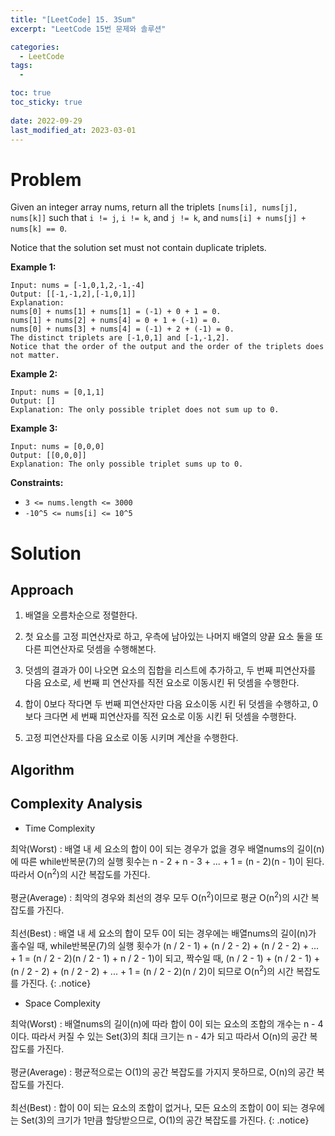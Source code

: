 ```yaml
---
title: "[LeetCode] 15. 3Sum"
excerpt: "LeetCode 15번 문제와 솔루션"

categories:
  - LeetCode
tags:
  - 

toc: true
toc_sticky: true
 
date: 2022-09-29
last_modified_at: 2023-03-01
---
```

# **Problem**
Given an integer array nums, return all the triplets `[nums[i], nums[j], nums[k]]` such that `i != j`, `i != k`, and `j != k`, and `nums[i] + nums[j] + nums[k] == 0`.

Notice that the solution set must not contain duplicate triplets.

**Example 1:**
```
Input: nums = [-1,0,1,2,-1,-4]
Output: [[-1,-1,2],[-1,0,1]]
Explanation: 
nums[0] + nums[1] + nums[1] = (-1) + 0 + 1 = 0.
nums[1] + nums[2] + nums[4] = 0 + 1 + (-1) = 0.
nums[0] + nums[3] + nums[4] = (-1) + 2 + (-1) = 0.
The distinct triplets are [-1,0,1] and [-1,-1,2].
Notice that the order of the output and the order of the triplets does not matter.
```
**Example 2:**
```
Input: nums = [0,1,1]
Output: []
Explanation: The only possible triplet does not sum up to 0.
```
**Example 3:**
```
Input: nums = [0,0,0]
Output: [[0,0,0]]
Explanation: The only possible triplet sums up to 0.
```
**Constraints:**
- `3 <= nums.length <= 3000`
- `-10^5 <= nums[i] <= 10^5`

# **Solution**
## **Approach**
1. 배열을 오름차순으로 정렬한다.

2. 첫 요소를 고정 피연산자로 하고, 우측에 남아있는 나머지 배열의 양끝 요소 둘을 또 다른 피연산자로 덧셈을 수행해본다.

3. 덧셈의 결과가 0이 나오면 요소의 집합을 리스트에 추가하고, 두 번째 피연산자를 다음 요소로, 세 번째 피 연산자를 직전 요소로 이동시킨 뒤 덧셈을 수행한다. 

4. 합이 0보다 작다면 두 번째 피연산자만 다음 요소이동 시킨 뒤 덧셈을 수행하고, 0보다 크다면 세 번째 피연산자를 직전 요소로 이동 시킨 뒤 덧셈을 수행한다.

5. 고정 피연산자를 다음 요소로 이동 시키며 계산을 수행한다.

## **Algorithm**
<script src="https://gist.github.com/andpact/2a3d395a1ab52fd9b5d93c5be7d602aa.js"></script>

## **Complexity Analysis**
- Time Complexity

최악(Worst) : 배열 내 세 요소의 합이 0이 되는 경우가 없을 경우 배열nums의 길이(n)에 따른 while반복문(7)의 실행 횟수는 n - 2 + n - 3 + ... + 1 = (n - 2)(n - 1)이 된다. 따라서 O(n<sup>2</sup>)의 시간 복잡도를 가진다.
<br>
<br>
평균(Average) : 최악의 경우와 최선의 경우 모두 O(n<sup>2</sup>)이므로 평균 O(n<sup>2</sup>)의 시간 복잡도를 가진다.
<br>
<br>
최선(Best) : 배열 내 세 요소의 합이 모두 0이 되는 경우에는 배열nums의 길이(n)가 홀수일 때, while반복문(7)의 실행 횟수가 (n / 2 - 1) + (n / 2 - 2) + (n / 2 - 2) + ... + 1 = (n / 2 - 2)(n / 2 - 1) + n / 2 - 1)이 되고, 짝수일 때, (n / 2 - 1) + (n / 2 - 1) + (n / 2 - 2) + (n / 2 - 2) + ... + 1 = (n / 2 - 2)(n / 2)이 되므로 O(n<sup>2</sup>)의 시간 복잡도를 가진다.
{: .notice}
- Space Complexity

최악(Worst) : 배열nums의 길이(n)에 따라 합이 0이 되는 요소의 조합의 개수는 n - 4이다. 따라서 커질 수 있는 Set(3)의 최대 크기는 n - 4가 되고 따라서 O(n)의 공간 복잡도를 가진다.
<br>
<br>
평균(Average) : 평균적으로는 O(1)의 공간 복잡도를 가지지 못하므로, O(n)의 공간 복잡도를 가진다.
<br>
<br>
최선(Best) : 합이 0이 되는 요소의 조합이 없거나, 모든 요소의 조합이 0이 되는 경우에는 Set(3)의 크기가 1만큼 할당받으므로, O(1)의 공간 복잡도를 가진다.
{: .notice}